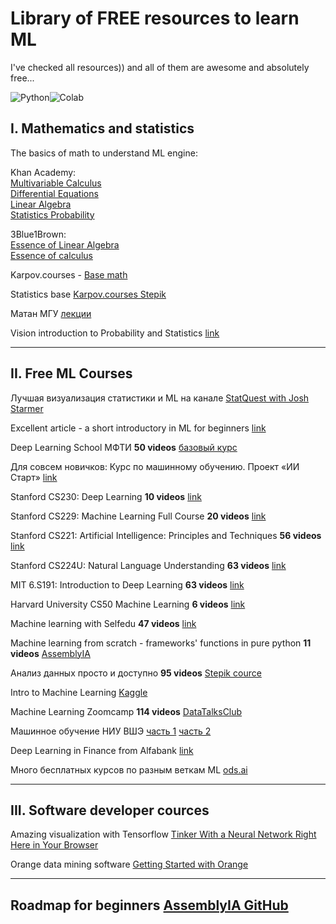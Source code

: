 # Library of FREE resources to learn ML

I've checked all resources)) and all of them are awesome and absolutely free...

![Python](https://img.shields.io/badge/python-3670A0?style=for-the-badge&logo=python&logoColor=ffdd54)![Colab](https://img.shields.io/badge/google_colaboratory-F9AB00?style=for-the-badge&logo=google-colab&logoColor=white)

## I. Mathematics and statistics

The basics of math to understand ML engine:

Khan Academy:  
[Multivariable Calculus](https://www.khanacademy.org/math/multivariable-calculus)  
[Differential Equations](https://www.khanacademy.org/math/differential-equations)  
[Linear Algebra](https://www.khanacademy.org/math/linear-algebra)  
[Statistics Probability](https://www.khanacademy.org/math/statistics-probability)

3Blue1Brown:\
[Essence of Linear Algebra](https://www.3blue1brown.com/topics/linear-algebra)\
[Essence of calculus](https://www.youtube.com/playlist?list=PLZHQObOWTQDMsr9K-rj53DwVRMYO3t5Yr)


Karpov.courses - [Base math](https://karpov.courses/mathsds)

Statistics base [Karpov.courses Stepik](https://stepik.org/course/76/syllabus)

Матан МГУ [лекции](https://teach-in.ru/course/mathan1)

Vision introduction to Probability and Statistics [link](https://seeing-theory.brown.edu/basic-probability/index.html)

----
## II. Free ML Courses

Лучшая визуализация статистики и ML на канале [StatQuest with Josh Starmer](https://www.youtube.com/watch?v=zxagGtF9MeU&list=PLblh5JKOoLUIxGDQs4LFFD--41Vzf-ME1)

Excellent article - a short introductory in ML for beginners [link](https://vas3k.blog/blog/machine_learning/)

Deep Learning School МФТИ **50 videos** [базовый курс](https://www.youtube.com/playlist?list=PL0Ks75aof3Th84kETSlJq_ja-xqLtWov1)

Для совсем новичков: Курс по машинному обучению. Проект «ИИ Старт» [link](https://stepik.org/course/125587/promo)

Stanford CS230: Deep Learning **10 videos** [link](https://www.youtube.com/playlist?list=PLoROMvodv4rOABXSygHTsbvUz4G_YQhOb)

Stanford CS229: Machine Learning Full Course **20 videos** [link](https://www.youtube.com/playlist?list=PLoROMvodv4rMiGQp3WXShtMGgzqpfVfbU)

Stanford CS221: Artificial Intelligence: Principles and Techniques **56 videos** [link](https://www.youtube.com/playlist?list=PLoROMvodv4rOca_Ovz1DvdtWuz8BfSWL2)

Stanford CS224U: Natural Language Understanding **63 videos** [link](https://www.youtube.com/playlist?list=PLoROMvodv4rPt5D0zs3YhbWSZA8Q_DyiJ)

MIT 6.S191: Introduction to Deep Learning **63 videos** [link](https://www.youtube.com/playlist?list=PLtBw6njQRU-rwp5__7C0oIVt26ZgjG9NI)

Harvard University CS50 Machine Learning **6 videos** [link](https://www.youtube.com/playlist?list=PLev3wYDe24HJvAcOi8-CIcIBembBE70GF)

Machine learning with Selfedu **47 videos** [link](https://www.youtube.com/playlist?list=PLA0M1Bcd0w8zxDIDOTQHsX68MCDOAJDtj)

Machine learning from scratch - frameworks' functions in pure python **11 videos** [AssemblyIA](https://www.youtube.com/playlist?list=PLcWfeUsAys2k_xub3mHks85sBHZvg24Jd)

Анализ данных просто и доступно **95 videos** [Stepik cource](https://stepik.org/course/73952/syllabus) 

Intro to Machine Learning [Kaggle](https://www.kaggle.com/learn/intro-to-machine-learning)

Machine Learning Zoomcamp **114 videos** [DataTalksClub](https://www.youtube.com/playlist?list=PL3MmuxUbc_hIhxl5Ji8t4O6lPAOpHaCLR)

Машинное обучение НИУ ВШЭ [часть 1](http://wiki.cs.hse.ru/Машинное_обучение_1) [часть 2](http://wiki.cs.hse.ru/Основы_машинного_обучения)

Deep Learning in Finance from Alfabank [link](https://ods.ai/tracks/dl_in_finance)

Много бесплатных курсов по разным веткам ML [ods.ai](https://ods.ai/)


---
## III. Software developer cources

Amazing visualization with Tensorflow [Tinker With a Neural Network Right Here in Your Browser](https://playground.tensorflow.org/)

Orange data mining software [Getting Started with Orange](https://www.youtube.com/watch?v=HXjnDIgGDuI&list=PLmNPvQr9Tf-ZSDLwOzxpvY-HrE0yv-8Fy)

----

## Roadmap for beginners [AssemblyIA GitHub](https://github.com/AssemblyAI-Examples/ML-Study-Guide)

